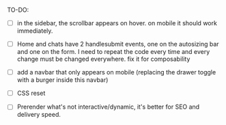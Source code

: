 TO-DO:

- [ ] in the sidebar, the scrollbar appears on hover. on mobile it should work immediately.

- [ ] Home and chats have 2 handlesubmit events, one on the autosizing bar and one on the form. I need to repeat the code every time and every change must be changed everywhere. fix it for composability

- [ ] add a navbar that only appears on mobile (replacing the drawer toggle with a burger inside this navbar)

- [ ] CSS reset 
- [ ] Prerender what's not interactive/dynamic, it's better for SEO and delivery speed.
